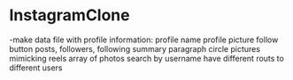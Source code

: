 # InstagramClone

-make data file with profile information:
profile name
profile picture
follow button
posts, followers, following
summary paragraph
circle pictures mimicking reels
array of photos
search by username
have different routs to different users
